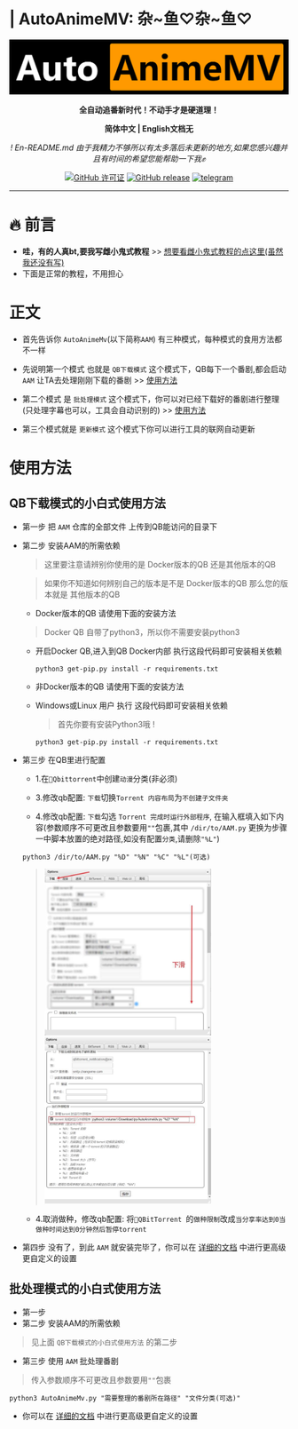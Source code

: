 # | AutoAnimeMV: 杂~鱼♡杂~鱼♡
<div align="center">
  <a href="https://github.com/Abcuders/AutoAnimeMV">
    <img src="./Image/logo.png">
  </a>

**全自动追番新时代！不动手才是硬道理！**


**简体中文 | English文档无**

*! En-README.md 由于我精力不够所以有太多落后未更新的地方,如果您感兴趣并且有时间的希望您能帮助一下我✊*

[![ GitHub 许可证](https://img.shields.io/github/license/Abcuders/AutoAnimeMv)](https://github.com/Abcuders/AutoCartoonMv/LICENSE) [![GitHub release](https://img.shields.io/github/v/release/Abcuders/AutoAnimeMv)](https://github.com/Abcuders/AutoAnimeMv/releases/) [![telegram](https://img.shields.io/badge/telegram-AutoAnimeMv-blue?style=flat&logo=telegram)](https://t.me/+3q1JuBrrPkJkOWJl)

</div>

***
# 🔥 前言
* **哇，有的人真bt,要我写雌小鬼式教程** >> [想要看雌小鬼式教程的点这里(虽然我还没有写)](./TutorialsforDummies2.md)
* 下面是正常的教程，不用担心

# 正文
* 首先告诉你 `AutoAnimeMv`(以下简称`AAM`) 有三种模式，每种模式的食用方法都不一样

* 先说明第一个模式 也就是 `QB下载模式` 这个模式下，QB每下一个番剧,都会启动 `AAM` 让TA去处理刚刚下载的番剧 >> [使用方法](#qb下载模式的小白式使用方法)

* 第二个模式 是 `批处理模式` 这个模式下，你可以对已经下载好的番剧进行整理(只处理字幕也可以，工具会自动识别的) >> [使用方法](#批处理模式的小白式使用方法)

* 第三个模式就是 `更新模式` 这个模式下你可以进行工具的联网自动更新

# 使用方法
## QB下载模式的小白式使用方法
* 第一步 把 `AAM` 仓库的全部文件 上传到QB能访问的目录下


* 第二步 安装AAM的所需依赖
    > 这里要注意请辨别你使用的是 Docker版本的QB 还是其他版本的QB
    
    > 如果你不知道如何辨别自己的版本是不是 Docker版本的QB 那么您的版本就是 其他版本的QB
    * Docker版本的QB 请使用下面的安装方法
    > Docker QB 自带了python3，所以你不需要安装python3

    * 开启Docker QB,进入到QB Docker内部 执行这段代码即可安装相关依赖
        
        ```shell
        python3 get-pip.py install -r requirements.txt
        ```

    * 非Docker版本的QB 请使用下面的安装方法

    * Windows或Linux 用户 执行 这段代码即可安装相关依赖
        > 首先你要有安装Python3哦 !
    
        ```shell
        python3 get-pip.py install -r requirements.txt
        ```

* 第三步 在QB里进行配置
    * 1.在`🔵Qbittorrent`中创建`动漫`分类(非必须)

    * 3.修改qb配置: `下载`切换`Torrent 内容布局`为`不创建子文件夹`

    * 4.修改qb配置: `下载`勾选 `Torrent 完成时运行外部程序`, 在输入框填入如下内容(参数顺序不可更改且参数要用`""`包裹,其中 `/dir/to/AAM.py` 更换为步骤一中脚本放置的绝对路径,如没有配置`分类`,请删除`"%L"`)

    ```shell
    python3 /dir/to/AAM.py "%D" "%N" "%C" "%L"(可选)
    ```
    > <img src="./Image/Example/two.jpg" width="300" height="300"> <img src="./Image/Example/three.jpg" width="300" height="300">
    * 4.取消做种，修改qb配置: 将`🔵QBitTorrent `的`做种限制`改成`当分享率达到0当做种时间达到0分钟然后暂停torrent`
* 第四步 没有了，到此 `AAM` 就安装完毕了，你可以在 [详细的文档](./DOCS.md) 中进行更高级更自定义的设置

## 批处理模式的小白式使用方法
* 第一步 
* 第二步 安装AAM的所需依赖
> 见上面 `QB下载模式的小白式使用方法` 的第二步
* 第三步 使用 `AAM` 批处理番剧
> 传入参数顺序不可更改且参数要用`""`包裹

```
python3 AutoAnimeMv.py "需要整理的番剧所在路径" "文件分类(可选)"
```
* 你可以在 [详细的文档](./DOCS.md) 中进行更高级更自定义的设置
